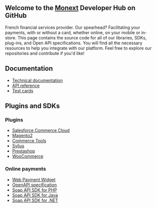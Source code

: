 ## Welcome to the [Monext](https://www.monext.fr/) Developer Hub on GitHub

French financial services provider. Our spearhead? Facilitating your payments, with or without a card, whether online, on your mobile or in-store. 
This page contains the source code for all of our libraries, SDKs, plug-ins, and Open API specifications. You will find all the necessary resources to help you integrate with our platform. Feel free to explore our repositories and contribute if you'd like!
 
## Documentation
 
* [Technical documentation](https://docs.monext.fr/display/DT/)
* [API reference](https://api-docs.retail.monext.com/reference)
* [Test cards](https://docs.monext.fr/display/DT/Les+cartes+de+test)
 
## Plugins and SDKs
 
### Plugins
 
* [Salesforce Commerce Cloud](https://github.com/Monext/monext-salesforcecc)
* [Magento2](https://github.com/Monext/monext-magento-2)
* [Commerce Tools](https://github.com/Monext/monext-commercetools)
* [Sylius](https://github.com/Monext/monext-sylius)
* [Prestashop](https://github.com/Monext/monext-prestashop)
* [WooCommerce](https://github.com/Monext/monext-woocommerce)
 
### Online payments
 
* [Web Payment Widget](https://docs.monext.fr/display/DT/PW+-+Widget+Integration)
* [OpenAPI specification](https://api-docs.retail.monext.com/reference/api-file)
* [Soap API SDK for PHP](https://github.com/Monext/monext-php-sdk)
* [Soap API SDK for Java](https://github.com/Monext/monext-java-sdk)
* [Soap API SDK for .NET](https://github.com/Monext/monext-dot-net-sdk)
